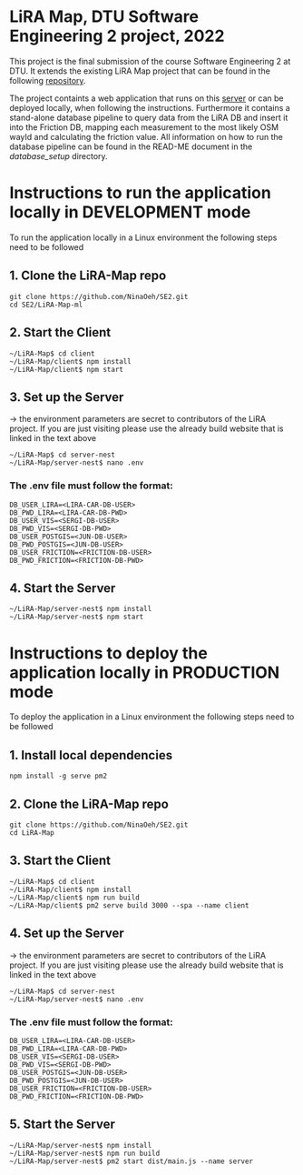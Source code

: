 # LiRA Map, DTU Software Engineering 2 project, 2022

This project is the final submission of the course Software Engineering 2 at DTU. It extends the existing LiRA Map project that can be found in the following [repository](https://github.com/PeacefulOtter/LiRA-Map/tree/ml). 

The project containts a web application that runs on this [server](http://se2-a.compute.dtu.dk:3000) or can be deployed locally, when following the instructions. Furthermore it contains a stand-alone database pipeline to query data from the LiRA DB and insert it into the Friction DB, mapping each measurement to the most likely OSM wayId and calculating the friction value. All information on how to run the database pipeline can be found in the READ-ME document in the *database_setup* directory. 


# Instructions to run the application locally in DEVELOPMENT mode

To run the application locally in a Linux environment the following steps need to be followed

## 1. Clone the LiRA-Map repo
```console
git clone https://github.com/NinaOeh/SE2.git
cd SE2/LiRA-Map-ml
```

## 2. Start the Client 
```console
~/LiRA-Map$ cd client
~/LiRA-Map/client$ npm install
~/LiRA-Map/client$ npm start
```

## 3. Set up the Server
$\rightarrow$ the environment parameters are secret to contributors of the LiRA project. If you are just visiting please use the already build website that is linked in the text above
```console
~/LiRA-Map$ cd server-nest
~/LiRA-Map/server-nest$ nano .env
```

### The .env file must follow the format:
```
DB_USER_LIRA=<LIRA-CAR-DB-USER>
DB_PWD_LIRA=<LIRA-CAR-DB-PWD>
DB_USER_VIS=<SERGI-DB-USER>
DB_PWD_VIS=<SERGI-DB-PWD>
DB_USER_POSTGIS=<JUN-DB-USER>
DB_PWD_POSTGIS=<JUN-DB-USER>
DB_USER_FRICTION=<FRICTION-DB-USER>
DB_PWD_FRICTION=<FRICTION-DB-PWD>
```

## 4. Start the Server
```console
~/LiRA-Map/server-nest$ npm install
~/LiRA-Map/server-nest$ npm start
```

# Instructions to deploy the application locally in PRODUCTION mode

To deploy the application in a Linux environment the following steps need to be followed

## 1. Install local dependencies
```console
npm install -g serve pm2
```

## 2. Clone the LiRA-Map repo
```console
git clone https://github.com/NinaOeh/SE2.git
cd LiRA-Map
```

## 3. Start the Client 
```console
~/LiRA-Map$ cd client
~/LiRA-Map/client$ npm install
~/LiRA-Map/client$ npm run build
~/LiRA-Map/client$ pm2 serve build 3000 --spa --name client
```

## 4. Set up the Server
$\rightarrow$ the environment parameters are secret to contributors of the LiRA project. If you are just visiting please use the already build website that is linked in the text above
```console
~/LiRA-Map$ cd server-nest
~/LiRA-Map/server-nest$ nano .env
```

### The .env file must follow the format:
```
DB_USER_LIRA=<LIRA-CAR-DB-USER>
DB_PWD_LIRA=<LIRA-CAR-DB-PWD>
DB_USER_VIS=<SERGI-DB-USER>
DB_PWD_VIS=<SERGI-DB-PWD>
DB_USER_POSTGIS=<JUN-DB-USER>
DB_PWD_POSTGIS=<JUN-DB-USER>
DB_USER_FRICTION=<FRICTION-DB-USER>
DB_PWD_FRICTION=<FRICTION-DB-PWD>
```

## 5. Start the Server
```console
~/LiRA-Map/server-nest$ npm install
~/LiRA-Map/server-nest$ npm run build
~/LiRA-Map/server-nest$ pm2 start dist/main.js --name server
```
